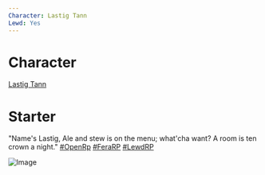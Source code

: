 ```yaml
---
Character: Lastig Tann
Lewd: Yes
---
```

# Character
[Lastig Tann](Lastig%20Tann.md)

# Starter


"Name's Lastig, Ale and stew is on the menu; what'cha want? A room is ten crown a night." [#OpenRp](https://twitter.com/hashtag/OpenRp?src=hashtag_click) [#FeraRP](https://twitter.com/hashtag/FeraRP?src=hashtag_click) [#LewdRP](https://twitter.com/hashtag/LewdRP?src=hashtag_click)

![Image](https://pbs.twimg.com/media/FG1iOAgXMAo15zH?format=jpg&name=small)